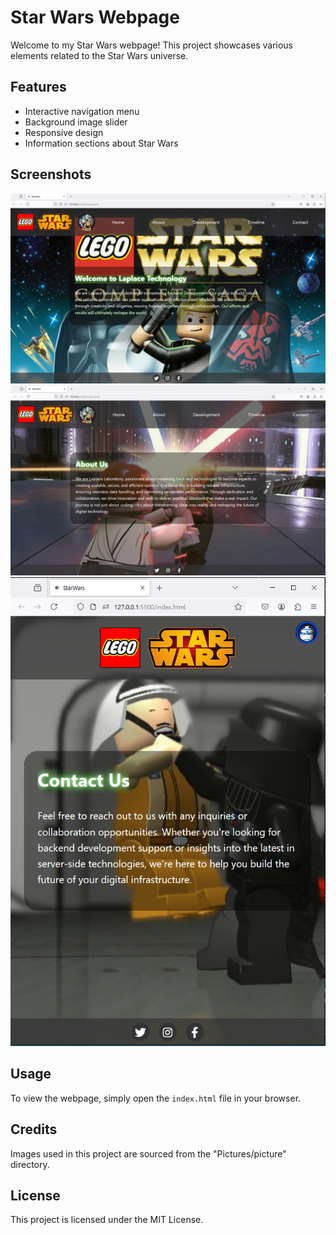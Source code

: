 # Star Wars Webpage

Welcome to my Star Wars webpage! This project showcases various elements related to the Star Wars universe.

## Features

- Interactive navigation menu
- Background image slider
- Responsive design
- Information sections about Star Wars

## Screenshots

![Screenshot of the homepage](Pictures/picture1.PNG)
![Screenshot of the homepage](Pictures/picture2.PNG)
![Screenshot of the homepage](Pictures/picture3.PNG)

## Usage

To view the webpage, simply open the `index.html` file in your browser.

## Credits

Images used in this project are sourced from the "Pictures/picture" directory.

## License

This project is licensed under the MIT License.
